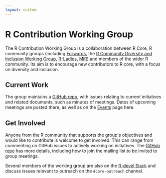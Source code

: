 ```yaml
---
layout: custom
---
```


# R Contribution Working Group

The R Contribution Working Group is a collaboration between R Core, R community groups (including [Forwards](https://forwards.github.io/), the [R Community Diversity and Inclusion Working Group](https://github.com/RConsortium/RCDI-WG/tree/master), [R-Ladies](https://rladies.org/), [MiR](https://mircommunity.com/)) and members of the wider R community. Its aim is to encourage new contributors to R core, with a focus on diversity and inclusion.

## Current Work

The group maintains a [GitHub repo](https://github.com/r-devel/rcontribution), with issues relating to current initiatives and related documents, such as minutes of meetings. Dates of upcoming meetings are posted there, as well as on the [Events](events) page here.

## Get Involved

Anyone from the R community that supports the group's objectives and would like to contribute is welcome to get involved. This can range from commenting on GitHub issues to actively working on initiatives. The [GitHub repo](https://github.com/r-devel/rcontribution) has more details, including how to join the mailing list to be invited to group meetings.

Several members of the working group are also on the [R-devel Slack](slack) and discuss issues relevant to outreach on the `#core-outreach` channel.
